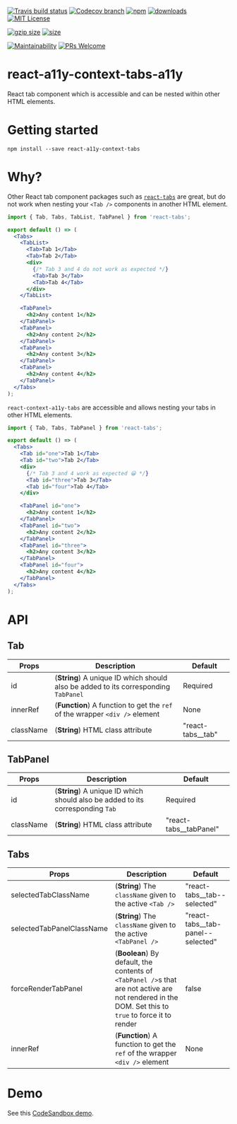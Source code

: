 [![Travis build status][travis-badge]][travis-build]
[![Codecov branch][codecov-badge]][codecov]
[![npm][npm-badge]][npm-version]
[![downloads][downloads-badge]][npmcharts]
[![MIT License][license-badge]][license]

[![gzip size][gzip-badge]][unpkg]
[![size][size-badge]][unpkg]

[![Maintainability][code-climate-badge]][code-climate]
[![PRs Welcome][pull-request-badge]](http://makeapullrequest.com)

# react-a11y-context-tabs-a11y
React tab component which is accessible and can be nested within other HTML elements.

# Getting started
```shell
npm install --save react-a11y-context-tabs
```

# Why?
Other React tab component packages such as [`react-tabs`](https://github.com/reactjs/react-tabs) are great, but do not work when nesting your `<Tab />` components in another HTML element. 

```jsx
import { Tab, Tabs, TabList, TabPanel } from 'react-tabs';

export default () => (
  <Tabs>
    <TabList>
      <Tab>Tab 1</Tab>
      <Tab>Tab 2</Tab>
      <div>
        {/* Tab 3 and 4 do not work as expected */}
        <Tab>Tab 3</Tab>
        <Tab>Tab 4</Tab>
      </div>
    </TabList>

    <TabPanel>
      <h2>Any content 1</h2>
    </TabPanel>
    <TabPanel>
      <h2>Any content 2</h2>
    </TabPanel>
    <TabPanel>
      <h2>Any content 3</h2>
    </TabPanel>
    <TabPanel>
      <h2>Any content 4</h2>
    </TabPanel>
  </Tabs>
);
```

`react-context-a11y-tabs` are accessible and allows nesting your tabs in other HTML elements.

```jsx
import { Tab, Tabs, TabPanel } from 'react-tabs';

export default () => (
  <Tabs>
    <Tab id="one">Tab 1</Tab>
    <Tab id="two">Tab 2</Tab>
    <div>
      {/* Tab 3 and 4 work as expected 😀 */}
      <Tab id="three">Tab 3</Tab>
      <Tab id="four">Tab 4</Tab>
    </div>

    <TabPanel id="one">
      <h2>Any content 1</h2>
    </TabPanel>
    <TabPanel id="two">
      <h2>Any content 2</h2>
    </TabPanel>
    <TabPanel id="three">
      <h2>Any content 3</h2>
    </TabPanel>
    <TabPanel id="four">
      <h2>Any content 4</h2>
    </TabPanel>
  </Tabs>
);
```

# API

## Tab
| Props | Description | Default |
| ----- | ----------- | ------- |
| id | (**String**) A unique ID which should also be added to its corresponding `TabPanel` | Required |
| innerRef | (**Function**) A function to get the `ref` of the wrapper `<div />` element | None |
| className | (**String**) HTML class attribute | "react-tabs__tab" |

## TabPanel
| Props | Description | Default |
| ----- | ----------- | ------- |
| id | (**String**) A unique ID which should also be added to its corresponding `Tab` | Required |
| className | (**String**) HTML class attribute | "react-tabs__tabPanel" |

## Tabs
| Props | Description | Default |
| ----- | ----------- | ------- |
| selectedTabClassName | (**String**) The `className` given to the active `<Tab />` | "react-tabs__tab--selected" |
| selectedTabPanelClassName | (**String**) The `className` given to the active `<TabPanel />` | "react-tabs__tab-panel--selected" |
| forceRenderTabPanel | (**Boolean**) By default, the contents of `<TabPanel />`s that are not active are not rendered in the DOM. Set this to `true` to force it to render | false |
| innerRef | (**Function**) A function to get the `ref` of the wrapper `<div />` element | None |

# Demo
See this [CodeSandbox demo]().

[codecov]: https://codecov.io/gh/newyork-anthonyng/react-a11y-context-tabs-a11y
[codecov-badge]: https://img.shields.io/codecov/c/github/newyork-anthonyng/react-a11y-context-tabs-a11y/master.svg
[code-climate]: https://codeclimate.com/github/newyork-anthonyng/react-a11y-context-tabs-a11y/maintainability
[code-climate-badge]: https://api.codeclimate.com/v1/badges/faefec967ef40a030c3e/maintainability
[downloads-badge]: https://img.shields.io/npm/dm/react-a11y-context-tabs-a11y.svg?style=flat-square
[license]: https://github.com/newyork-anthonyng/react-a11y-context-tabs-a11y/blob/master/LICENSE
[license-badge]: https://img.shields.io/npm/l/react-a11y-context-tabs-a11y.svg?style=flat-square
[npmcharts]: https://npmcharts.com/compare/react-a11y-context-tabs-a11y
[npm-version]:https://www.npmjs.com/package/react-a11y-context-tabs-a11y
[npm-badge]: https://img.shields.io/npm/v/react-a11y-context-tabs-a11y.svg?style=flat-square
[pull-request-badge]: https://img.shields.io/badge/PRs-welcome-brightgreen.svg?style=flat-square
[travis-badge]: https://travis-ci.org/newyork-anthonyng/react-a11y-context-tabs-a11y.svg?branch=master
[travis-build]: https://travis-ci.org/newyork-anthonyng/react-a11y-context-tabs-a11y
[gzip-badge]: http://img.badgesize.io/https://unpkg.com/react-a11y-context-tabs-a11y?compression=gzip&label=gzip%20size&style=flat-square
[size-badge]: http://img.badgesize.io/https://unpkg.com/react-a11y-context-tabs-a11y?label=size&style=flat-square
[unpkg]: https://unpkg.com/react-a11y-context-tabs-a11y
